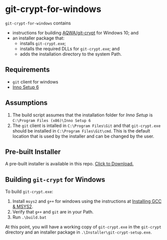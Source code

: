 # git-crypt-for-windows

`git-crypt-for-windows` contains
 * instructions for building [AQWA/git-crypt](https://github.com/AGWA/git-crypt) for Windows 10; and
 * an installer package that:
   - installs `git-crypt.exe`;
   - installs the required DLLs for `git-crypt.exe`; and
   - adds the installation directory to the system Path.

## Requirements
  - `git` client for windows
  - [Inno Setup 6](https://jrsoftware.org/isdl.php)

## Assumptions
  1. The build script assumes that the installation folder for _Inno Setup_ is
     `C:\Program Files (x86)\Inno Setup 6`
  2. The `git` client is intalled in `C:\Program Files\Git` and that `git-crypt.exe`
     should be installed in `C:\Program Files\Git\cmd`.  This is the default location
     that is used by the installer and can be changed by the user.

## Pre-built Installer
A pre-built installer is available in this repo. <a href="Installer/git-crypt-setup.exe" download>Click to Download.</a>

## Building `git-crypt` for Windows

To build `git-crypt.exe`:
  1. Install `msys2` and `g++` for windows using the instructions at
     [Installing GCC & MSYS2](https://github.com/orlp/dev-on-windows/wiki/Installing-GCC--&-MSYS2).
  2. Verify that `g++` and `git` are in your Path.
  3. Run `.\build.bat`

At this point, you will have a working copy of `git-crypt.exe` in the `git-crypt`
directory and an installer package in `.\Installer\git-crypt-setup.exe`.

